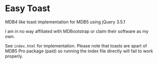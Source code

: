 # Easy Toast

MDB4 like toast implementation for MDB5 using jQuery 3.5.1

I am in no way affiliated with MDBootstrap or claim their software as my own.

See `index.html` for implementation. 
Please note that toasts are apart of MDB5 Pro package (paid) so running the index file directly will fail to work properly. 
